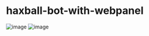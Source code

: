 # haxball-bot-with-webpanel

![image](https://github.com/Hasan-Kilici/haxball-bot-with-webpanel/assets/105741983/39236e00-1ad3-47bf-b039-ba4cf722384b)
![image](https://github.com/Hasan-Kilici/haxball-bot-with-webpanel/assets/105741983/d9cdf9c5-c1fc-42db-a817-236a9d94fa5b)
